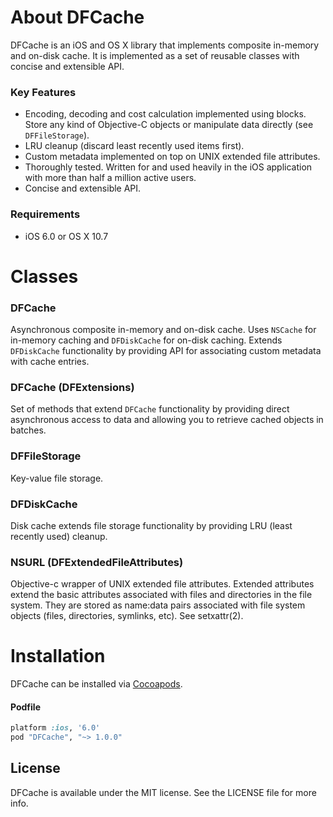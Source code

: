 # About DFCache

DFCache is an iOS and OS X library that implements composite in-memory and on-disk cache. It is implemented as a set of reusable classes with concise and extensible API.

### Key Features
 - Encoding, decoding and cost calculation implemented using blocks. Store any kind of Objective-C objects or manipulate data directly (see `DFFileStorage`).
 - LRU cleanup (discard least recently used items first).
 - Custom metadata implemented on top on UNIX extended file attributes.
 - Thoroughly tested. Written for and used heavily in the iOS application with more than half a million active users.
 - Concise and extensible API.

### Requirements
- iOS 6.0 or OS X 10.7

# Classes

### DFCache
Asynchronous composite in-memory and on-disk cache. Uses `NSCache` for in-memory caching and `DFDiskCache` for on-disk caching. Extends `DFDiskCache` functionality by providing API for associating custom metadata with cache entries.

### DFCache (DFExtensions)
Set of methods that extend `DFCache` functionality by providing direct asynchronous access to data and allowing you to retrieve cached objects in batches.

### DFFileStorage
Key-value file storage.

### DFDiskCache
Disk cache extends file storage functionality by providing LRU (least recently used) cleanup.

### NSURL (DFExtendedFileAttributes)
Objective-c wrapper of UNIX extended file attributes. Extended attributes extend the basic attributes associated with files and directories in the file system. They are stored as name:data pairs associated with file system objects (files, directories, symlinks, etc). See setxattr(2).

# Installation
DFCache can be installed via [Cocoapods](http://cocoapods.org).
#### Podfile
```ruby
platform :ios, '6.0'
pod "DFCache", "~> 1.0.0"
```

License
-------
DFCache is available under the MIT license. See the LICENSE file for more info.
